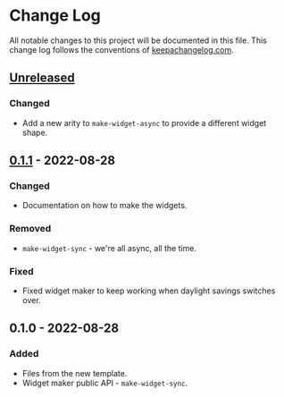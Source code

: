 # Change Log
All notable changes to this project will be documented in this file. This change log follows the conventions of [keepachangelog.com](http://keepachangelog.com/).

## [Unreleased]
### Changed
- Add a new arity to `make-widget-async` to provide a different widget shape.

## [0.1.1] - 2022-08-28
### Changed
- Documentation on how to make the widgets.

### Removed
- `make-widget-sync` - we're all async, all the time.

### Fixed
- Fixed widget maker to keep working when daylight savings switches over.

## 0.1.0 - 2022-08-28
### Added
- Files from the new template.
- Widget maker public API - `make-widget-sync`.

[Unreleased]: https://sourcehost.site/your-name/mail-proc/compare/0.1.1...HEAD
[0.1.1]: https://sourcehost.site/your-name/mail-proc/compare/0.1.0...0.1.1
